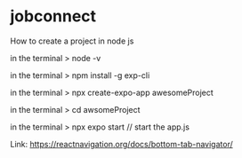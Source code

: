# jobconnect
How to create a project in node js

in the terminal > node -v

in the terminal > npm install -g exp-cli

in the terminal > npx create-expo-app awesomeProject

in the terminal > cd awsomeProject

in the terminal >  npx expo start // start the app.js


Link:
https://reactnavigation.org/docs/bottom-tab-navigator/
